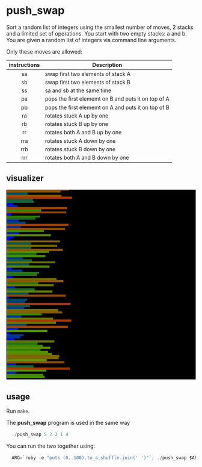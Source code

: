# push_swap

Sort a random list of integers using the smallest number of moves, 2 stacks and a limited set of operations. 
You start with two empty stacks: a and b. You are given a random list of integers via command line arguments. 

Only these moves are allowed:

| instructions  | Description   |
|:-------------:|---------------|
| sa            | swap first two elements of stack A |
| sb            | swap first two elements of stack B |
| ss            | sa and sb at the same time |
| pa            | pops the first elememt on B and puts it on top of A |
| pb            | pops the first elememt on A and puts it on top of B |
| ra            | rotates stuck A up by one|
| rb            | rotates stuck B up by one |
| rr            | rotates both A and B up by one |
| rra           | rotates stuck A down by one |
| rrb           | rotates stuck B down by one |
| rrr           | rotates both A and B down by one |
## visualizer
![Image alt](https://github.com/osmosx/push_swap/blob/main/img/push_swap.gif)
## usage
Run ```make```.

The **push_swap** program is used in the same way
```c
  ./push_swap 5 2 3 1 4
```
You can run the two together using:
```c
  ARG=`ruby -e "puts (0..100).to_a.shuffle.join(' ')"`; ./push_swap $ARG | ./checker -v $ARG
```
